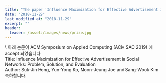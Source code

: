 ```yaml
---
title: "The paper 'Influence Maximization for Effective Advertisement in Social Networks: Problem, Solution, and Evaluation' has been accepted in SAC 2019"
date: "2018-11-29"
last_modified_at: "2018-11-29"
excerpt: ""
header:
  teaser: /assets/images/news/prize.jpg
---
```

\\
아래 논문이 ACM Symposium on Applied Computing (ACM SAC 2019) 에 accept 되었습니다.<br>Title: Influence Maximization for Effective Advertisement in Social Networks: Problem, Solution, and Evaluation<br>Author: Suk-Jin Hong, Yun-Yong Ko, Moon-Jeung Joe and Sang-Wook Kim<br>축하합니다.